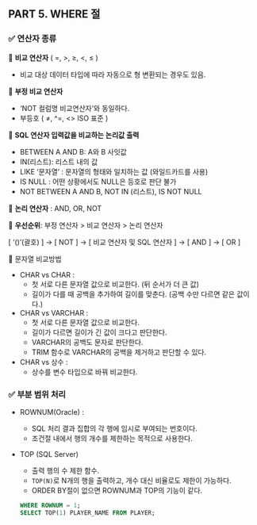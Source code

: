 ## PART 5. WHERE 절

### ✅ 연산자 종류

🔹 **비교 연산자** ( =, >, ≥, <, ≤ )

- 비교 대상 데이터 타입에 따라 자동으로 형 변환되는 경우도 있음.

🔹 **부정 비교 연산자**

- ‘NOT 컬럼명 비교연산자’와 동일하다.
- 부등호 ( ≠, ^=, <> ISO 표준 )

🔹 **SQL 연산자 입력값을 비교하는 논리값 출력**

- BETWEEN A AND B: A와 B 사잇값
- IN(리스트): 리스트 내의 값
- LIKE ‘문자열’ : 문자열의 형태와 일치하는 값 (와일드카드를 사용)
- IS NULL : 어떤 상황에서도 NULL은 등호로 판단 불가
- NOT BETWEEN A AND B, NOT IN (리스트), IS NOT NULL

🔹 **논리 연산자** : AND, OR, NOT

🔹 **우선순위**: 부정 연산자 > 비교 연산자 > 논리 연산자

[ ‘()’(괄호) ] → [ NOT ] → [ 비교 연산자 및 SQL 연산자 ] → [ AND ] → [ OR ]

🔹 문자열 비교방법

- CHAR vs CHAR :
    - 첫 서로 다른 문자열 값으로 비교한다. (뒤 순서가 더 큰 값)
    - 길이가 다를 때 공백을 추가하여 길이를 맞춘다. (공백 수만 다르면 같은 값이다.)
- CHAR vs VARCHAR :
    - 첫 서로 다른 문자열 값으로 비교한다.
    - 길이가 다르면 길이가 긴 값이 크다고 판단한다.
    - VARCHAR의 공백도 문자로 판단한다.
    - TRIM 함수로 VARCHAR의 공백을 제거하고 판단할 수 있다.
- CHAR vs 상수 :
    - 상수를 변수 타입으로 바꿔 비교한다.

### ✅ 부분 범위 처리

- ROWNUM(Oracle) :
    - SQL 처리 결과 집합의 각 행에 임시로 부여되는 번호이다.
    - 조건절 내에서 행의 개수를 제한하는 목적으로 사용한다.
- TOP (SQL Server)
    - 출력 행의 수 제한 함수.
    - `TOP(N)`로 N개의 행을 출력하고, 개수 대신 비율로도 제한이 가능하다.
    - ORDER BY절이 없으면 ROWNUM과 TOP의 기능이 같다.

    ```sql
    WHERE ROWNUM = 1;
    SELECT TOP(1) PLAYER_NAME FROM PLAYER;
    ```